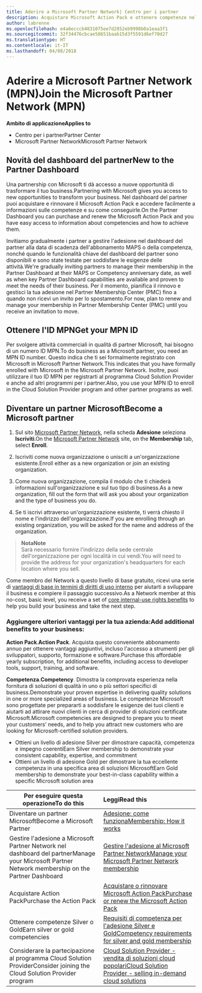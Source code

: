 ```yaml
---
title: Aderire a Microsoft Partner Network| Centro per i partner
description: Acquistare Microsoft Action Pack e ottenere competenze nel Centro per i partner
author: labrenne
ms.openlocfilehash: e4a6ecccb4831075ee7d2852eb9998b0a1eaa3f1
ms.sourcegitcommit: 32f34476cbcae58651baab15d3f5591d6ef70d27
ms.translationtype: HT
ms.contentlocale: it-IT
ms.lasthandoff: 04/08/2018
---
```

# <a name="join-the-microsoft-partner-network-mpn"></a><span data-ttu-id="425ba-103">Aderire a Microsoft Partner Network (MPN)</span><span class="sxs-lookup"><span data-stu-id="425ba-103">Join the Microsoft Partner Network (MPN)</span></span>

**<span data-ttu-id="425ba-104">Ambito di applicazione</span><span class="sxs-lookup"><span data-stu-id="425ba-104">Applies to</span></span>**

-  <span data-ttu-id="425ba-105">Centro per i partner</span><span class="sxs-lookup"><span data-stu-id="425ba-105">Partner Center</span></span>
-  <span data-ttu-id="425ba-106">Microsoft Partner Network</span><span class="sxs-lookup"><span data-stu-id="425ba-106">Microsoft Partner Network</span></span>

## <a name="new-to-the-partner-dashboard"></a><span data-ttu-id="425ba-107">Novità del dashboard del partner</span><span class="sxs-lookup"><span data-stu-id="425ba-107">New to the Partner Dashboard</span></span>

 <span data-ttu-id="425ba-108">Una partnership con Microsoft ti dà accesso a nuove opportunità di trasformare il tuo business.</span><span class="sxs-lookup"><span data-stu-id="425ba-108">Partnering with Microsoft gives you access to new opportunities to transform your business.</span></span> <span data-ttu-id="425ba-109">Nel dashboard del partner puoi acquistare e rinnovare il Microsoft Action Pack e accedere facilmente a informazioni sulle competenze e su come conseguirle.</span><span class="sxs-lookup"><span data-stu-id="425ba-109">On the Partner Dashboard you can purchase and renew the Microsoft Action Pack and you have easy access to information about competencies and how to achieve them.</span></span>

 <span data-ttu-id="425ba-110">Invitiamo gradualmente i partner a gestire l'adesione nel dashboard del partner alla data di scadenza dell'abbonamento MAPS o della competenza, nonché quando le funzionalità chiave del dashboard del partner sono disponibili e sono state testate per soddisfare le esigenze delle attività.</span><span class="sxs-lookup"><span data-stu-id="425ba-110">We're gradually inviting partners to manage their membership in the Partner Dashboard at their MAPS or Competency anniversary date, as well as when key Partner Dashboard capabilities are available and proven to meet the needs of their business.</span></span>  <span data-ttu-id="425ba-111">Per il momento, pianifica il rinnovo e gestisci la tua adesione nel Partner Membership Center (PMC) fino a quando non ricevi un invito per lo spostamento.</span><span class="sxs-lookup"><span data-stu-id="425ba-111">For now, plan to renew and manage your membership in Partner Membership Center (PMC) until you receive an invitation to move.</span></span>

## <a name="get-your-mpn-id"></a><span data-ttu-id="425ba-112">Ottenere l'ID MPN</span><span class="sxs-lookup"><span data-stu-id="425ba-112">Get your MPN ID</span></span>

<span data-ttu-id="425ba-113">Per svolgere attività commerciali in qualità di partner Microsoft, hai bisogno di un numero ID MPN.</span><span class="sxs-lookup"><span data-stu-id="425ba-113">To do business as a Microsoft partner, you need an MPN ID number.</span></span> <span data-ttu-id="425ba-114">Questo indica che ti sei formalmente registrato con Microsoft in Microsoft Partner Network.</span><span class="sxs-lookup"><span data-stu-id="425ba-114">This indicates that you have formally enrolled with Microsoft in the Microsoft Partner Network.</span></span> <span data-ttu-id="425ba-115">Inoltre, puoi utilizzare il tuo ID MPN per registrarti al programma Cloud Solution Provider e anche ad altri programmi per i partner.</span><span class="sxs-lookup"><span data-stu-id="425ba-115">Also, you use your MPN ID to enroll in the Cloud Solution Provider program and other partner programs as well.</span></span>  

## <a name="become-a-microsoft-partner"></a><span data-ttu-id="425ba-116">Diventare un partner Microsoft</span><span class="sxs-lookup"><span data-stu-id="425ba-116">Become a Microsoft partner</span></span>

1.  <span data-ttu-id="425ba-117">Sul sito [Microsoft Partner Network](https://partner.microsoft.com/en-us/membership), nella scheda **Adesione** seleziona **Iscriviti**.</span><span class="sxs-lookup"><span data-stu-id="425ba-117">On the [Microsoft Partner Network](https://partner.microsoft.com/en-us/membership) site, on the **Membership** tab, select **Enroll**.</span></span> 

2.  <span data-ttu-id="425ba-118">Iscriviti come nuova organizzazione o unisciti a un'organizzazione esistente.</span><span class="sxs-lookup"><span data-stu-id="425ba-118">Enroll either as a new organization or join an existing organization.</span></span>

3.  <span data-ttu-id="425ba-119">Come nuova organizzazione, compila il modulo che ti chiederà informazioni sull'organizzazione e sul tuo tipo di business.</span><span class="sxs-lookup"><span data-stu-id="425ba-119">As a new organization, fill out the form that will ask you about your organization and the type of business you do.</span></span>

4.  <span data-ttu-id="425ba-120">Se ti iscrivi attraverso un'organizzazione esistente, ti verrà chiesto il nome e l'indirizzo dell'organizzazione.</span><span class="sxs-lookup"><span data-stu-id="425ba-120">If you are enrolling through an existing organization, you will be asked for the name and address of the organization.</span></span>

>**<span data-ttu-id="425ba-121">Nota</span><span class="sxs-lookup"><span data-stu-id="425ba-121">Note</span></span>**<br> <span data-ttu-id="425ba-122">Sarà necessario fornire l'indirizzo della sede centrale dell'organizzazione per ogni località in cui vendi.</span><span class="sxs-lookup"><span data-stu-id="425ba-122">You will need to provide the address for your organization's headquarters for each location where you sell.</span></span>

<span data-ttu-id="425ba-123">Come membro del Network a questo livello di base gratuito, ricevi una serie di [vantaggi di base in termini di diritti di uso interno](https://partner.microsoft.com/membership/core-benefits) per aiutarti a sviluppare il business e compiere il passaggio successivo.</span><span class="sxs-lookup"><span data-stu-id="425ba-123">As a Network member at this no-cost, basic level, you receive a set of [core internal-use rights benefits](https://partner.microsoft.com/membership/core-benefits) to help you build your business and take the next step.</span></span> 

### <a name="add-additional-benefits-to-your-business"></a><span data-ttu-id="425ba-124">Aggiungere ulteriori vantaggi per la tua azienda:</span><span class="sxs-lookup"><span data-stu-id="425ba-124">Add additional benefits to your business:</span></span> 

<span data-ttu-id="425ba-125">**Action Pack**.</span><span class="sxs-lookup"><span data-stu-id="425ba-125">**Action Pack**.</span></span> <span data-ttu-id="425ba-126">Acquista questo conveniente abbonamento annuo per ottenere vantaggi aggiuntivi, incluso l'accesso a strumenti per gli sviluppatori, supporto, formazione e software.</span><span class="sxs-lookup"><span data-stu-id="425ba-126">Purchase this affordable yearly subscription, for additional benefits, including access to developer tools, support, training, and software.</span></span>

<span data-ttu-id="425ba-127">**Competenza**.</span><span class="sxs-lookup"><span data-stu-id="425ba-127">**Competency**.</span></span> <span data-ttu-id="425ba-128">Dimostra la comprovata esperienza nella fornitura di soluzioni di qualità in uno o più settori specifici di business.</span><span class="sxs-lookup"><span data-stu-id="425ba-128">Demonstrate your proven expertise in delivering quality solutions in one or more specialized areas of business.</span></span> <span data-ttu-id="425ba-129">Le competenze Microsoft sono progettate per prepararti a soddisfare le esigenze dei tuoi clienti e aiutarti ad attirare nuovi clienti in cerca di provider di soluzioni certificate Microsoft.</span><span class="sxs-lookup"><span data-stu-id="425ba-129">Microsoft competencies are designed to prepare you to meet your customers’ needs, and to help you attract new customers who are looking for Microsoft-certified solution providers.</span></span> 

- <span data-ttu-id="425ba-130">Ottieni un livello di adesione Silver per dimostrare capacità, competenza e impegno coerenti</span><span class="sxs-lookup"><span data-stu-id="425ba-130">Earn Silver membership to demonstrate your consistent capability, expertise, and commitment</span></span>
- <span data-ttu-id="425ba-131">Ottieni un livello di adesione Gold per dimostrare la tua eccellente competenza in una specifica area di soluzioni Microsoft</span><span class="sxs-lookup"><span data-stu-id="425ba-131">Earn Gold membership to demonstrate your best-in-class capability within a specific Microsoft solution area</span></span>

|**<span data-ttu-id="425ba-132">Per eseguire questa operazione</span><span class="sxs-lookup"><span data-stu-id="425ba-132">To do this</span></span>**   |**<span data-ttu-id="425ba-133">Leggi</span><span class="sxs-lookup"><span data-stu-id="425ba-133">Read this</span></span>**   |
|------------------|:---------------|
|<span data-ttu-id="425ba-134">Diventare un partner Microsoft</span><span class="sxs-lookup"><span data-stu-id="425ba-134">Become a Microsoft Partner</span></span>|[<span data-ttu-id="425ba-135">Adesione: come funziona</span><span class="sxs-lookup"><span data-stu-id="425ba-135">Membership: How it works</span></span>](https://partner.microsoft.com/membership/how-it-works)|
<span data-ttu-id="425ba-136">Gestire l'adesione a Microsoft Partner Network nel dashboard del partner</span><span class="sxs-lookup"><span data-stu-id="425ba-136">Manage your Microsoft Partner Network membership on the Partner Dashboard</span></span>   |[<span data-ttu-id="425ba-137">Gestire l'adesione al Microsoft Partner Network</span><span class="sxs-lookup"><span data-stu-id="425ba-137">Manage your Microsoft Partner Network membership</span></span>](mpn-overview.md)
|<span data-ttu-id="425ba-138">Acquistare Action Pack</span><span class="sxs-lookup"><span data-stu-id="425ba-138">Purchase the Action Pack</span></span>   |[<span data-ttu-id="425ba-139">Acquistare o rinnovare Microsoft Action Pack</span><span class="sxs-lookup"><span data-stu-id="425ba-139">Purchase or renew the Microsoft Action Pack</span></span>](https://msdn.microsoft.com/partner-center/mpn-get-action-pack)|
|<span data-ttu-id="425ba-140">Ottenere competenze Silver o Gold</span><span class="sxs-lookup"><span data-stu-id="425ba-140">Earn silver or gold competencies</span></span>   |[<span data-ttu-id="425ba-141">Requisiti di competenza per l'adesione Silver e Gold</span><span class="sxs-lookup"><span data-stu-id="425ba-141">Competency requirements for silver and gold membership</span></span>](https://msdn.microsoft.com/en-us/partner-center/learn-about-competencies)|
|<span data-ttu-id="425ba-142">Considerare la partecipazione al programma Cloud Solution Provider</span><span class="sxs-lookup"><span data-stu-id="425ba-142">Consider joining the Cloud Solution Provider program</span></span>|[<span data-ttu-id="425ba-143">Cloud Solution Provider - vendita di soluzioni cloud popolari</span><span class="sxs-lookup"><span data-stu-id="425ba-143">Cloud Solution Provider - selling in-demand cloud solutions</span></span>](csp-overview.md)|

